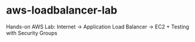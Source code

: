 # aws-loadbalancer-lab
Hands-on AWS Lab: Internet → Application Load Balancer → EC2 + Testing with Security Groups
